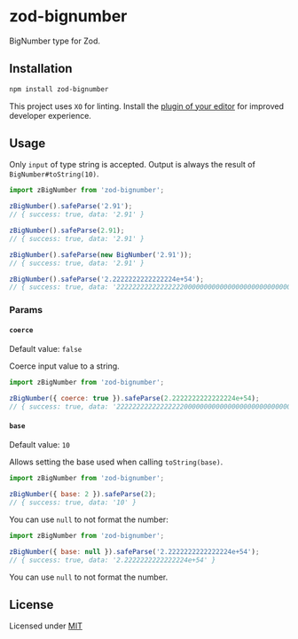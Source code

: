 # zod-bignumber

BigNumber type for Zod.

## Installation

```sh
npm install zod-bignumber
```

This project uses `XO` for linting. Install the [plugin of your editor](https://github.com/xojs/xo#editor-plugins) for improved developer experience.

## Usage

Only `input` of type string is accepted. Output is always the result of `BigNumber#toString(10)`.

```js
import zBigNumber from 'zod-bignumber';

zBigNumber().safeParse('2.91');
// { success: true, data: '2.91' }

zBigNumber().safeParse(2.91);
// { success: true, data: '2.91' }

zBigNumber().safeParse(new BigNumber('2.91'));
// { success: true, data: '2.91' }

zBigNumber().safeParse('2.2222222222222224e+54');
// { success: true, data: '22222222222222222000000000000000000000000000000000000' }
```

### Params

#### `coerce`

Default value: `false`

Coerce input value to a string.

```js
import zBigNumber from 'zod-bignumber';

zBigNumber({ coerce: true }).safeParse(2.2222222222222224e+54);
// { success: true, data: '22222222222222222000000000000000000000000000000000000' }
```

#### `base`

Default value: `10`

Allows setting the base used when calling `toString(base)`.

```js
import zBigNumber from 'zod-bignumber';

zBigNumber({ base: 2 }).safeParse(2);
// { success: true, data: '10' }
```

You can use `null` to not format the number:

```js
import zBigNumber from 'zod-bignumber';

zBigNumber({ base: null }).safeParse('2.2222222222222224e+54');
// { success: true, data: '2.2222222222222224e+54' }
```

You can use `null` to not format the number.

## License

Licensed under [MIT](./LICENSE)
